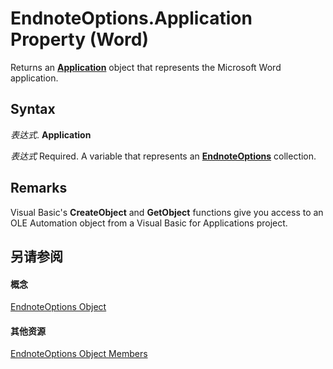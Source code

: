 
# EndnoteOptions.Application Property (Word)

Returns an  **[Application](d1cf6f8f-4e88-bf01-93b4-90a83f79cb44.md)** object that represents the Microsoft Word application.


## Syntax

 _表达式_. **Application**

 _表达式_ Required. A variable that represents an **[EndnoteOptions](b63cf439-2297-fec9-ba36-66ad3f43dcbc.md)** collection.


## Remarks

Visual Basic's  **CreateObject** and **GetObject** functions give you access to an OLE Automation object from a Visual Basic for Applications project.


## 另请参阅


#### 概念


[EndnoteOptions Object](b63cf439-2297-fec9-ba36-66ad3f43dcbc.md)
#### 其他资源


[EndnoteOptions Object Members](http://msdn.microsoft.com/library/85d34516-04c4-6c6b-24ca-8ed4b423526c%28Office.15%29.aspx)